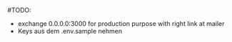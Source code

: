 #TODO:

- exchange 0.0.0.0:3000 for production purpose with right link at mailer
- Keys aus dem .env.sample nehmen
